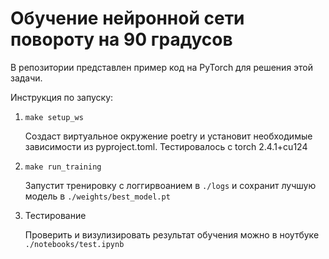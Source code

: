 # Обучение нейронной сети повороту на 90 градусов

В репозитории представлен пример код на PyTorch для решения этой задачи.

Инструкция по запуску:

1. `make setup_ws`

   Создаст виртуальное окружение poetry и установит необходимые зависимости из pyproject.toml. Тестировалось с torch 2.4.1+cu124

1. `make run_training`

   Запустит тренировку с логгирвоанием в `./logs` и сохранит лучшую модель в `./weights/best_model.pt`

1. Тестирование

   Проверить и визулизировать результат обучения можно в ноутбуке `./notebooks/test.ipynb`

